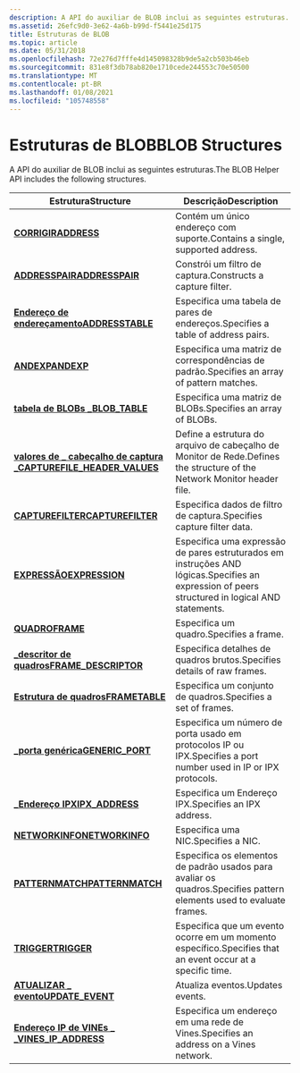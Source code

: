 ```yaml
---
description: A API do auxiliar de BLOB inclui as seguintes estruturas.
ms.assetid: 26efc9d0-3e62-4a6b-b99d-f5441e25d175
title: Estruturas de BLOB
ms.topic: article
ms.date: 05/31/2018
ms.openlocfilehash: 72e276d7fffe4d145098328b9de5a2cb503b46eb
ms.sourcegitcommit: 831e8f3db78ab820e1710cede244553c70e50500
ms.translationtype: MT
ms.contentlocale: pt-BR
ms.lasthandoff: 01/08/2021
ms.locfileid: "105748558"
---
```

# <a name="blob-structures"></a><span data-ttu-id="f0ed6-103">Estruturas de BLOB</span><span class="sxs-lookup"><span data-stu-id="f0ed6-103">BLOB Structures</span></span>

<span data-ttu-id="f0ed6-104">A API do auxiliar de BLOB inclui as seguintes estruturas.</span><span class="sxs-lookup"><span data-stu-id="f0ed6-104">The BLOB Helper API includes the following structures.</span></span>



| <span data-ttu-id="f0ed6-105">Estrutura</span><span class="sxs-lookup"><span data-stu-id="f0ed6-105">Structure</span></span>                                                        | <span data-ttu-id="f0ed6-106">Descrição</span><span class="sxs-lookup"><span data-stu-id="f0ed6-106">Description</span></span>                                                            |
|------------------------------------------------------------------|------------------------------------------------------------------------|
| [<span data-ttu-id="f0ed6-107">**CORRIGIR**</span><span class="sxs-lookup"><span data-stu-id="f0ed6-107">**ADDRESS**</span></span>](address.md)                                       | <span data-ttu-id="f0ed6-108">Contém um único endereço com suporte.</span><span class="sxs-lookup"><span data-stu-id="f0ed6-108">Contains a single, supported address.</span></span>                                  |
| [<span data-ttu-id="f0ed6-109">**ADDRESSPAIR**</span><span class="sxs-lookup"><span data-stu-id="f0ed6-109">**ADDRESSPAIR**</span></span>](addresspair.md)                               | <span data-ttu-id="f0ed6-110">Constrói um filtro de captura.</span><span class="sxs-lookup"><span data-stu-id="f0ed6-110">Constructs a capture filter.</span></span>                                           |
| [<span data-ttu-id="f0ed6-111">**Endereço de endereçamento**</span><span class="sxs-lookup"><span data-stu-id="f0ed6-111">**ADDRESSTABLE**</span></span>](addresstable.md)                             | <span data-ttu-id="f0ed6-112">Especifica uma tabela de pares de endereços.</span><span class="sxs-lookup"><span data-stu-id="f0ed6-112">Specifies a table of address pairs.</span></span>                                    |
| [<span data-ttu-id="f0ed6-113">**ANDEXP**</span><span class="sxs-lookup"><span data-stu-id="f0ed6-113">**ANDEXP**</span></span>](andexp.md)                                         | <span data-ttu-id="f0ed6-114">Especifica uma matriz de correspondências de padrão.</span><span class="sxs-lookup"><span data-stu-id="f0ed6-114">Specifies an array of pattern matches.</span></span>                                 |
| [<span data-ttu-id="f0ed6-115">**tabela de BLOBs \_**</span><span class="sxs-lookup"><span data-stu-id="f0ed6-115">**BLOB\_TABLE**</span></span>](blob-table.md)                                | <span data-ttu-id="f0ed6-116">Especifica uma matriz de BLOBs.</span><span class="sxs-lookup"><span data-stu-id="f0ed6-116">Specifies an array of BLOBs.</span></span>                                           |
| [<span data-ttu-id="f0ed6-117">**valores de \_ cabeçalho de captura \_**</span><span class="sxs-lookup"><span data-stu-id="f0ed6-117">**CAPTUREFILE\_HEADER\_VALUES**</span></span>](capturefile-header-values.md) | <span data-ttu-id="f0ed6-118">Define a estrutura do arquivo de cabeçalho de Monitor de Rede.</span><span class="sxs-lookup"><span data-stu-id="f0ed6-118">Defines the structure of the Network Monitor header file.</span></span>              |
| [<span data-ttu-id="f0ed6-119">**CAPTUREFILTER**</span><span class="sxs-lookup"><span data-stu-id="f0ed6-119">**CAPTUREFILTER**</span></span>](capturefilter.md)                           | <span data-ttu-id="f0ed6-120">Especifica dados de filtro de captura.</span><span class="sxs-lookup"><span data-stu-id="f0ed6-120">Specifies capture filter data.</span></span>                                         |
| [<span data-ttu-id="f0ed6-121">**EXPRESSÃO**</span><span class="sxs-lookup"><span data-stu-id="f0ed6-121">**EXPRESSION**</span></span>](expression.md)                                 | <span data-ttu-id="f0ed6-122">Especifica uma expressão de pares estruturados em instruções AND lógicas.</span><span class="sxs-lookup"><span data-stu-id="f0ed6-122">Specifies an expression of peers structured in logical AND statements.</span></span> |
| [<span data-ttu-id="f0ed6-123">**QUADRO**</span><span class="sxs-lookup"><span data-stu-id="f0ed6-123">**FRAME**</span></span>](frame.md)                                           | <span data-ttu-id="f0ed6-124">Especifica um quadro.</span><span class="sxs-lookup"><span data-stu-id="f0ed6-124">Specifies a frame.</span></span>                                                     |
| [<span data-ttu-id="f0ed6-125">**\_descritor de quadros**</span><span class="sxs-lookup"><span data-stu-id="f0ed6-125">**FRAME\_DESCRIPTOR**</span></span>](frame-descriptor.md)                    | <span data-ttu-id="f0ed6-126">Especifica detalhes de quadros brutos.</span><span class="sxs-lookup"><span data-stu-id="f0ed6-126">Specifies details of raw frames.</span></span>                                       |
| [<span data-ttu-id="f0ed6-127">**Estrutura de quadros**</span><span class="sxs-lookup"><span data-stu-id="f0ed6-127">**FRAMETABLE**</span></span>](frametable.md)                                 | <span data-ttu-id="f0ed6-128">Especifica um conjunto de quadros.</span><span class="sxs-lookup"><span data-stu-id="f0ed6-128">Specifies a set of frames.</span></span>                                             |
| [<span data-ttu-id="f0ed6-129">**\_porta genérica**</span><span class="sxs-lookup"><span data-stu-id="f0ed6-129">**GENERIC\_PORT**</span></span>](generic-port.md)                            | <span data-ttu-id="f0ed6-130">Especifica um número de porta usado em protocolos IP ou IPX.</span><span class="sxs-lookup"><span data-stu-id="f0ed6-130">Specifies a port number used in IP or IPX protocols.</span></span>                   |
| [<span data-ttu-id="f0ed6-131">**\_Endereço IPX**</span><span class="sxs-lookup"><span data-stu-id="f0ed6-131">**IPX\_ADDRESS**</span></span>](ipx-address.md)                              | <span data-ttu-id="f0ed6-132">Especifica um Endereço IPX.</span><span class="sxs-lookup"><span data-stu-id="f0ed6-132">Specifies an IPX address.</span></span>                                              |
| [<span data-ttu-id="f0ed6-133">**NETWORKINFO**</span><span class="sxs-lookup"><span data-stu-id="f0ed6-133">**NETWORKINFO**</span></span>](networkinfo.md)                               | <span data-ttu-id="f0ed6-134">Especifica uma NIC.</span><span class="sxs-lookup"><span data-stu-id="f0ed6-134">Specifies a NIC.</span></span>                                                       |
| [<span data-ttu-id="f0ed6-135">**PATTERNMATCH**</span><span class="sxs-lookup"><span data-stu-id="f0ed6-135">**PATTERNMATCH**</span></span>](patternmatch.md)                             | <span data-ttu-id="f0ed6-136">Especifica os elementos de padrão usados para avaliar os quadros.</span><span class="sxs-lookup"><span data-stu-id="f0ed6-136">Specifies pattern elements used to evaluate frames.</span></span>                    |
| [<span data-ttu-id="f0ed6-137">**TRIGGER**</span><span class="sxs-lookup"><span data-stu-id="f0ed6-137">**TRIGGER**</span></span>](trigger.md)                                       | <span data-ttu-id="f0ed6-138">Especifica que um evento ocorre em um momento específico.</span><span class="sxs-lookup"><span data-stu-id="f0ed6-138">Specifies that an event occur at a specific time.</span></span>                      |
| [<span data-ttu-id="f0ed6-139">**ATUALIZAR \_ evento**</span><span class="sxs-lookup"><span data-stu-id="f0ed6-139">**UPDATE\_EVENT**</span></span>](update-event.md)                            | <span data-ttu-id="f0ed6-140">Atualiza eventos.</span><span class="sxs-lookup"><span data-stu-id="f0ed6-140">Updates events.</span></span>                                                        |
| [<span data-ttu-id="f0ed6-141">**Endereço IP de VINEs \_ \_**</span><span class="sxs-lookup"><span data-stu-id="f0ed6-141">**VINES\_IP\_ADDRESS**</span></span>](vines-ip-address.md)                   | <span data-ttu-id="f0ed6-142">Especifica um endereço em uma rede de Vines.</span><span class="sxs-lookup"><span data-stu-id="f0ed6-142">Specifies an address on a Vines network.</span></span>                               |



 

 

 



